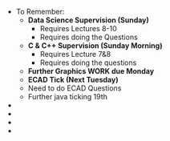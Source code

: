 - To Remember:                  
    - **Data Science Supervision (Sunday)**
        - Requires Lectures 8-10
        - Requires doing the Questions
    - **C & C++ Supervision (Sunday Morning)**
        - Requires Lecture 7&8
        - Requires doing the questions
    - **Further Graphics WORK due Monday**
    - **ECAD Tick (Next Tuesday)**
    - Need to do ECAD Questions
    - Further java ticking 19th
- 
- 
- 
- 

